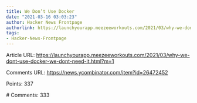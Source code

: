 ```yaml
---
title: We Don’t Use Docker
date: "2021-03-16 03:03:23"
author: Hacker News Frontpage
authorlink: https://launchyourapp.meezeeworkouts.com/2021/03/why-we-dont-use-docker-we-dont-need-it.html?m=1
tags:
- Hacker-News-Frontpage
---
```


<p>Article URL: <a href="https://launchyourapp.meezeeworkouts.com/2021/03/why-we-dont-use-docker-we-dont-need-it.html?m=1">https://launchyourapp.meezeeworkouts.com/2021/03/why-we-dont-use-docker-we-dont-need-it.html?m=1</a></p>
<p>Comments URL: <a href="https://news.ycombinator.com/item?id=26472452">https://news.ycombinator.com/item?id=26472452</a></p>
<p>Points: 337</p>
<p># Comments: 333</p>

